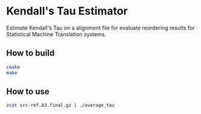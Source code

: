 Kendall's Tau Estimator
=====================


Estimate Kendall's Tau on a alignment file for evaluate reordering results for Statistical Machine Translation systems.

How to build
---

```bash
cmake
make
```

How to use
---

```bash
zcat src-ref.A3.final.gz | ./average_tau
```

